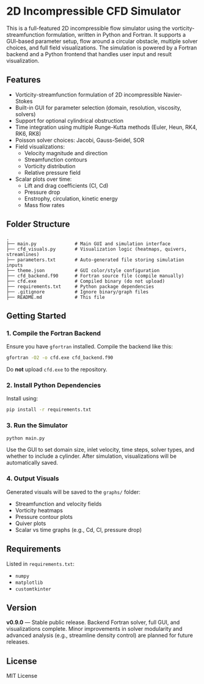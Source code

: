 # 2D Incompressible CFD Simulator

This is a full-featured 2D incompressible flow simulator using the vorticity-streamfunction formulation, written in Python and Fortran. It supports a GUI-based parameter setup, flow around a circular obstacle, multiple solver choices, and full field visualizations. The simulation is powered by a Fortran backend and a Python frontend that handles user input and result visualization.

## Features

- Vorticity-streamfunction formulation of 2D incompressible Navier-Stokes
- Built-in GUI for parameter selection (domain, resolution, viscosity, solvers)
- Support for optional cylindrical obstruction
- Time integration using multiple Runge-Kutta methods (Euler, Heun, RK4, RK6, RK8)
- Poisson solver choices: Jacobi, Gauss-Seidel, SOR
- Field visualizations:
  - Velocity magnitude and direction
  - Streamfunction contours
  - Vorticity distribution
  - Relative pressure field
- Scalar plots over time:
  - Lift and drag coefficients (Cl, Cd)
  - Pressure drop
  - Enstrophy, circulation, kinetic energy
  - Mass flow rates

## Folder Structure

```
.
├── main.py              # Main GUI and simulation interface
├── cfd_visuals.py       # Visualization logic (heatmaps, quivers, streamlines)
├── parameters.txt       # Auto-generated file storing simulation inputs
├── theme.json           # GUI color/style configuration
├── cfd_backend.f90      # Fortran source file (compile manually)
├── cfd.exe              # Compiled binary (do not upload)
├── requirements.txt     # Python package dependencies
├── .gitignore           # Ignore binary/graph files
├── README.md            # This file
```

## Getting Started

### 1. Compile the Fortran Backend

Ensure you have `gfortran` installed. Compile the backend like this:

```bash
gfortran -O2 -o cfd.exe cfd_backend.f90
```

Do **not** upload `cfd.exe` to the repository.

### 2. Install Python Dependencies

Install using:

```bash
pip install -r requirements.txt
```

### 3. Run the Simulator

```bash
python main.py
```

Use the GUI to set domain size, inlet velocity, time steps, solver types, and whether to include a cylinder. After simulation, visualizations will be automatically saved.

### 4. Output Visuals

Generated visuals will be saved to the `graphs/` folder:
- Streamfunction and velocity fields
- Vorticity heatmaps
- Pressure contour plots
- Quiver plots
- Scalar vs time graphs (e.g., Cd, Cl, pressure drop)

## Requirements

Listed in `requirements.txt`:
- `numpy`
- `matplotlib`
- `customtkinter`

## Version

**v0.9.0** — Stable public release. Backend Fortran solver, full GUI, and visualizations complete. Minor improvements in solver modularity and advanced analysis (e.g., streamline density control) are planned for future releases.

## License

MIT License
